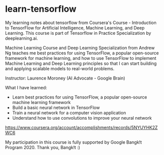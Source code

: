 # learn-tensorflow
My learning notes about tensorflow from Coursera's Course - Introduction to TensorFlow for Artificial Intelligence, Machine Learning, and Deep Learning. This course is part of Tensorflow in Practice Specialization by deeplearning.ai.

Machine Learning Course and Deep Learning Specialization from Andrew Ng teaches me best practices for using TensorFlow, a popular open-source framework for machine learning, and how to use TensorFlow to implement Machine Learning and Deep Learning principles so that I can start building and applying scalable models to real-world problems.

Instructor: Laurence Moroney (AI Advocate - Google Brain)

What I have learned: 
- Learn best practices for using TensorFlow, a popular open-source machine learning framework
- Build a basic neural network in TensorFlow
- Train a neural network for a computer vision application
- Understand how to use convolutions to improve your neural network

https://www.coursera.org/account/accomplishments/records/5NYUYHK2ZWC6

My participation in this course is fully supported by Google Bangk!t Program 2020. Thank you, Bangk!t :)
